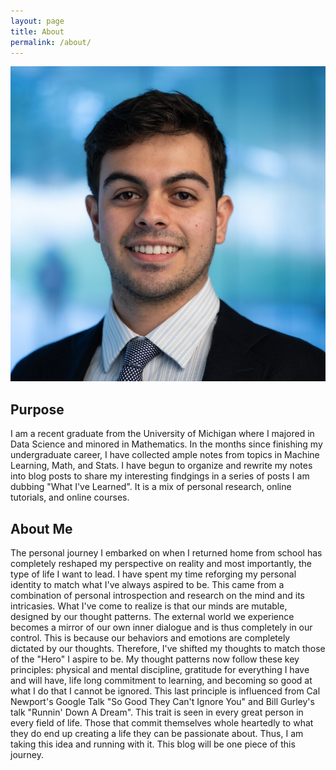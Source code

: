 ```yaml
---
layout: page
title: About
permalink: /about/
---
```


![profilepic](assets/images/profile-pic.jpg)

## Purpose
I am a recent graduate from the University of Michigan where I majored in Data Science and minored in Mathematics. In the months since finishing my undergraduate career, I have collected ample notes from topics in Machine Learning, Math, and Stats. I have begun to organize and rewrite my notes into blog posts to share my interesting findgings in a series of posts I am dubbing "What I've Learned". It is a mix of personal research, online tutorials, and online courses. 

## About Me
The personal journey I embarked on when I returned home from school has completely reshaped my perspective on reality and most importantly, the type of life I want to lead. I have spent my time reforging my personal identity to match what I've always aspired to be. This came from a combination of personal introspection and research on the mind and its intricasies. What I've come to realize is that our minds are mutable, designed by our thought patterns. The external world we experience becomes a mirror of our own inner dialogue and is thus completely in our control. This is because our behaviors and emotions are completely dictated by our thoughts. Therefore, I've shifted my thoughts to match those of the "Hero" I aspire to be. My thought patterns now follow these key principles: physical and mental discipline, gratitude for everything I have and will have, life long commitment to learning, and becoming so good at what I do that I cannot be ignored. This last principle is influenced from Cal Newport's Google Talk "So Good They Can't Ignore You" and Bill Gurley's talk "Runnin' Down A Dream". This trait is seen in every great person in every field of life. Those that commit themselves whole heartedly to what they do end up creating a life they can be passionate about. Thus, I am taking this idea and running with it. This blog will be one piece of this journey. 
